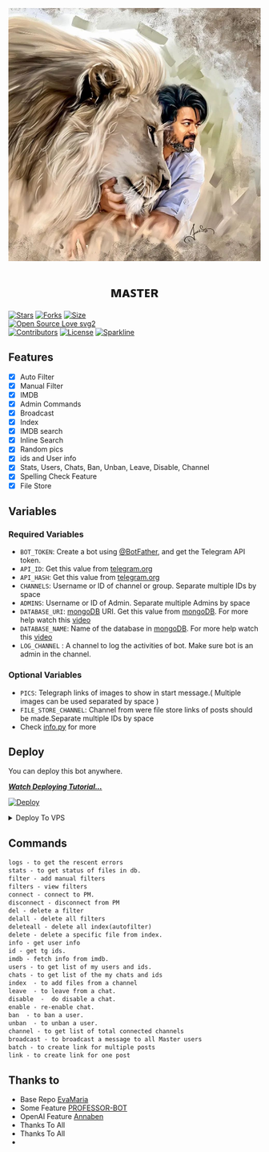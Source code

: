 <p align="center">
  <img src="assets/logo.jpg" alt="Logo">
</p>
<h1 align="center">
  <b>ᴍᴀꜱᴛᴇʀ</b>
</h1>


[![Stars](https://img.shields.io/github/stars/PbAjay/Master?style=flat-square&color=yellow)](https://github.com/PbAjay/Master/stargazers)
[![Forks](https://img.shields.io/github/forks/PbAjay/Master?style=flat-square&color=orange)](https://github.com/PbAjay/Master/fork)
[![Size](https://img.shields.io/github/repo-size/PbAjay/Master?style=flat-square&color=green)](https://github.com/PbAjay/Master/)   
[![Open Source Love svg2](https://badges.frapsoft.com/os/v2/open-source.svg?v=103)](https://github.com/PbAjay/Master)   
[![Contributors](https://img.shields.io/github/contributors/PbAjay/Master?style=flat-square&color=green)](https://github.com/PbAjay/Master/graphs/contributors)
[![License](https://img.shields.io/badge/License-AGPL-blue)](https://github.com/PbAjay/Master/blob/V3/LICENSE)
[![Sparkline](https://stars.medv.io/PbAjay/Master.svg)](https://stars.medv.io/PbAjay/Master)


## Features

- [x] Auto Filter
- [x] Manual Filter
- [x] IMDB
- [x] Admin Commands
- [x] Broadcast
- [x] Index
- [x] IMDB search
- [x] Inline Search
- [x] Random pics
- [x] ids and User info 
- [x] Stats, Users, Chats, Ban, Unban, Leave, Disable, Channel
- [x] Spelling Check Feature
- [x] File Store
## Variables


### Required Variables
* `BOT_TOKEN`: Create a bot using [@BotFather](https://telegram.dog/BotFather), and get the Telegram API token.
* `API_ID`: Get this value from [telegram.org](https://my.telegram.org/apps)
* `API_HASH`: Get this value from [telegram.org](https://my.telegram.org/apps)
* `CHANNELS`: Username or ID of channel or group. Separate multiple IDs by space
* `ADMINS`: Username or ID of Admin. Separate multiple Admins by space
* `DATABASE_URI`: [mongoDB](https://www.mongodb.com) URI. Get this value from [mongoDB](https://www.mongodb.com). For more help watch this [video](https://youtu.be/1G1XwEOnxxo)
* `DATABASE_NAME`: Name of the database in [mongoDB](https://www.mongodb.com). For more help watch this [video](https://youtu.be/1G1XwEOnxxo)
* `LOG_CHANNEL` : A channel to log the activities of bot. Make sure bot is an admin in the channel.
### Optional Variables
* `PICS`: Telegraph links of images to show in start message.( Multiple images can be used separated by space )
* `FILE_STORE_CHANNEL`: Channel from were file store links of posts should be made.Separate multiple IDs by space
* Check [info.py](https://github.com/PbAjay/Master/blob/V3/info.py) for more


## Deploy
You can deploy this bot anywhere.

<i>**[Watch Deploying Tutorial...](https://youtu.be/1G1XwEOnxxo)**</i>

[![Deploy](https://www.herokucdn.com/deploy/button.svg)](https://heroku.com/deploy?template=https://github.com/PbAjay/Master)


<details><summary>Deploy To VPS</summary>
<p>
<pre>
git clone https://github.com/PbAjay/Master
# Install Packages
pip3 install -U -r requirements.txt
Edit info.py with variables as given below then run bot
python3 bot.py
</pre>
</p>
</details>


## Commands
```
logs - to get the rescent errors
stats - to get status of files in db.
filter - add manual filters
filters - view filters
connect - connect to PM.
disconnect - disconnect from PM
del - delete a filter
delall - delete all filters
deleteall - delete all index(autofilter)
delete - delete a specific file from index.
info - get user info
id - get tg ids.
imdb - fetch info from imdb.
users - to get list of my users and ids.
chats - to get list of the my chats and ids 
index  - to add files from a channel
leave  - to leave from a chat.
disable  -  do disable a chat.
enable - re-enable chat.
ban  - to ban a user.
unban  - to unban a user.
channel - to get list of total connected channels
broadcast - to broadcast a message to all Master users
batch - to create link for multiple posts
link - to create link for one post
```


## Thanks to 
 - Base Repo [EvaMaria](https://github.com/EvaMariaTG/EvaMaria)
 - Some Feature [PROFESSOR-BOT](https://github.com/MrMKN/PROFESSOR-BOT)
 - OpenAI Feature [Annaben](https://github.com/Lalluss/annaben_2.35)
 - Thanks To All 
 - Thanks To All 
 - 
